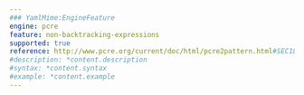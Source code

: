 ```yaml
---
### YamlMime:EngineFeature
engine: pcre
feature: non-backtracking-expressions
supported: true
reference: http://www.pcre.org/current/doc/html/pcre2pattern.html#SEC18
#description: *content.description
#syntax: *content.syntax
#example: *content.example
---
```

